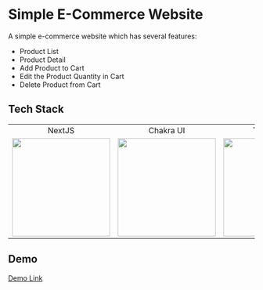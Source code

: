# Simple E-Commerce Website

A simple e-commerce website which has several features:

- Product List
- Product Detail
- Add Product to Cart
- Edit the Product Quantity in Cart
- Delete Product from Cart

## Tech Stack

<table>
  <tr align="center">
     <td>NextJS</td>
     <td>Chakra UI</td>
     <td>Typescript</td>
  </tr>
  <tr>
    <td valign="center"><img src="https://user-images.githubusercontent.com/58034788/221394994-ded90a43-d4da-44be-934f-2efb4fe75cc8.png" width="200"></td>
    <td valign="center"><img src="https://user-images.githubusercontent.com/58034788/213896271-ad721d7d-291d-48d9-bb0c-cb8fe8893ee0.png" width="200"></td>
    <td valign="center"><img src="https://user-images.githubusercontent.com/58034788/221394966-ef2f9e44-553f-4a28-b432-eadf53e67a75.png" width="200"></td>
  </tr>
 </table> 

## Demo
[Demo Link](https://drive.google.com/file/d/1yIWIxZGwX8stLEZTmpr8cgozfyGCKy12/view?usp=share_link)
